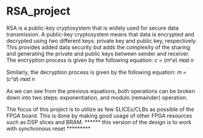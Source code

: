 # RSA_project
RSA is a public-key cryptosystem that is widely used for secure data transmission. A public-key 
cryptosystem means that data is encrypted and decrypted using two different keys: private key and 
public key, respectively. This provides added data security but adds the complexity of the sharing and 
generating the private and public keys between sender and receiver.
The encryption process is given by the following equation:
𝑐 = (𝑚^𝑒) 𝑚𝑜𝑑 𝑛

Similarly, the decryption process is given by the following equation:
𝑚 = (𝑐^𝑑) 𝑚𝑜𝑑 𝑛

As we can see from the previous equations, both operations can be broken down into two steps: 
exponentiation, and modulo (remainder) operation.

The focus of this project is to utilize as few SLICEs/CLBs as possible of the FPGA board. This is done by making good usage of 
other FPGA resources such as DSP slices and BRAM.
****** this version of the design is to work with synchronous reset *********
